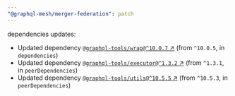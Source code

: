 ```yaml
---
"@graphql-mesh/merger-federation": patch
---
```

dependencies updates:
  - Updated dependency [`@graphql-tools/wrap@^10.0.7` ↗︎](https://www.npmjs.com/package/@graphql-tools/wrap/v/10.0.7) (from `^10.0.5`, in `dependencies`)
  - Updated dependency [`@graphql-tools/executor@^1.3.2` ↗︎](https://www.npmjs.com/package/@graphql-tools/executor/v/1.3.2) (from `^1.3.1`, in `peerDependencies`)
  - Updated dependency [`@graphql-tools/utils@^10.5.5` ↗︎](https://www.npmjs.com/package/@graphql-tools/utils/v/10.5.5) (from `^10.5.3`, in `peerDependencies`)
